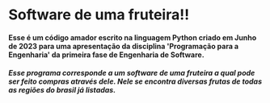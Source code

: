 <h1> Software de uma fruteira!! </h1>

<h4> Esse é um código amador escrito na linguagem Python criado em Junho de 2023 para uma apresentação da disciplina 'Programação para a Engenharia' da primeira fase de Engenharia de Software.  </h4>

<h5> Esse programa corresponde a um software de uma fruteira a qual pode ser feito compras através dele. Nele se encontra diversas frutas de todas as regiões do brasil já listadas. </h5>

